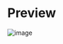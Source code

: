 # Preview
![image](https://github.com/frontendvidu/public/assets/132292859/7afae33a-c757-4481-97b2-dbc5313394a4)
